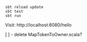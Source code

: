 ```
sbt reload update
sbt test
sbt run
```

Visit: http://localhost:8080/hello


[ ] - delete MapTokenToOwner.scala?
